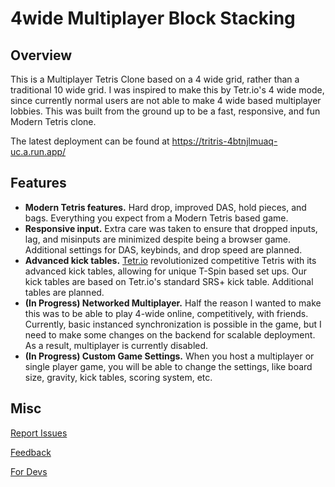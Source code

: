 # 4wide Multiplayer Block Stacking

## Overview 

This is a Multiplayer Tetris Clone based on a 4 wide grid, rather than a traditional 10 wide grid. I was inspired to make this by Tetr.io's 4 wide mode, since currently normal users are not able to make 4 wide based multiplayer lobbies. This was built from the ground up to be a fast, responsive, and fun Modern Tetris clone.

The latest deployment can be found at https://tritris-4btnjlmuaq-uc.a.run.app/

## Features
- **Modern Tetris features.** Hard drop, improved DAS, hold pieces, and bags. Everything you expect from a Modern Tetris based game.
- **Responsive input.** Extra care was taken to ensure that dropped inputs, lag, and misinputs are minimized despite being a browser game. Additional settings for DAS, keybinds, and drop speed are planned.
- **Advanced kick tables.** [Tetr.io](https://tetr.io/) revolutionized competitive Tetris with its advanced kick tables, allowing for unique T-Spin based set ups. Our kick tables are based on Tetr.io's standard SRS+ kick table. Additional tables are planned.
- **(In Progress) Networked Multiplayer.** Half the reason I wanted to make this was to be able to play 4-wide online, competitively, with friends. Currently, basic instanced synchronization is possible in the game, but I need to make some changes on the backend for scalable deployment. As a result, multiplayer is currently disabled. 
- **(In Progress) Custom Game Settings.** When you host a multiplayer or single player game, you will be able to change the settings, like board size, gravity, kick tables, scoring system, etc. 

## Misc

[Report Issues](https://github.com/RainbowPangolin/tritris/issues)

[Feedback](mailto:kktsou@ucsd.edu)

[For Devs](/wiki/DevNotes.md)